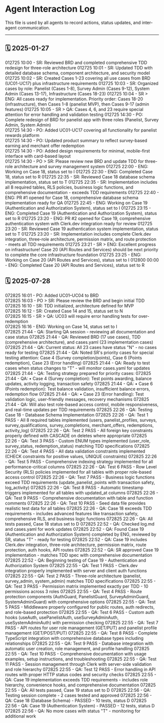 # Agent Interaction Log

This file is used by all agents to record actions, status updates, and inter-agent communication.

---

## 🗓️ 2025-01-27

012725 10:00 - SR: Reviewed BRD and completed comprehensive TDD redesign for three-role architecture
012725 10:01 - SR: Updated TDD with detailed database schema, component architecture, and security model
012725 10:02 - SR: Created Cases 1-23 covering all use cases from BRD (UC01-UC17) plus infrastructure requirements
012725 10:03 - SR: Organized cases by role: Panelist (Cases 1-8), Survey Admin (Cases 9-12), System Admin (Cases 13-17), Infrastructure (Cases 18-23)
012725 10:04 - SR > ENG: All cases ready for implementation. Priority order: Cases 18-20 (infrastructure), then Cases 1-8 (panelist MVP), then Cases 9-17 (admin features)
012725 10:05 - SR > QA: Cases 4, 6, and 23 require special attention for error handling and validation testing
012725 14:30 - PO: Complete redesign of BRD for panelist app with three roles (Panelist, Survey Admin, System Admin)  
012725 14:30 - PO: Added UC01-UC17 covering all functionality for panelist rewards platform  
012725 14:30 - PO: Updated product summary to reflect survey-based earning and merchant offer redemption  
012725 14:30 - PO: Added design requirements for minimal, mobile-first interface with card-based layout  
012725 14:30 - PO > SR: Please review new BRD and update TDD for three-role architecture and survey management system
012725 22:00 - ENG: Working on Case 18, status set to I
012725 22:30 - ENG: Completed Case 18, status set to R
012725 22:35 - SR: Reviewed Case 18 database schema implementation, status set to T
012725 22:35 - SR: Implementation includes all 8 required tables, RLS policies, business logic functions, and comprehensive documentation - exceeds TDD requirements
012725 22:40 - ENG: PR #1 opened for Case 18, comprehensive database schema implementation ready for QA
012725 22:45 - ENG: Working on Case 19 (Authentication and Authorization System), status set to I
012725 23:15 - ENG: Completed Case 19 (Authentication and Authorization System), status set to R
012725 23:20 - ENG: PR #2 opened for Case 19, comprehensive authentication system with Clerk.dev integration ready for review
012725 23:20 - SR: Reviewed Case 19 authentication system implementation, status set to T
012725 23:20 - SR: Implementation includes complete Clerk.dev integration, three-role architecture, permission matrix, and route protection - meets all TDD requirements
012725 23:21 - SR > ENG: Excellent progress on infrastructure! Case 20 (API Routes and Services) should be next priority to complete the core infrastructure foundation
012725 23:25 - ENG: Working on Case 20 (API Routes and Services), status set to I
012800 00:00 - ENG: Completed Case 20 (API Routes and Services), status set to R

## 🗓️ 2025-07-28

072825 16:01 - PO: Added UC01–UC04 to BRD  
072825 16:03 - PO > SR: Please review the BRD and begin initial TDD  
072825 16:10 - SR: TDD initialized, architecture defined for MVP  
072825 16:12 - SR: Created Case 14 and 15, status set to N  
072825 16:15 - SR > QA: UC03 will require error handling tests for over-redemption  
072825 16:16 - ENG: Working on Case 14, status set to I  
072825 21:44 - QA: Starting QA session - reviewing all documentation and case status
072825 21:44 - QA: Reviewed BRD (17 use cases), TDD (comprehensive architecture), and cases.yaml (23 implementation cases)
072825 21:44 - QA: Current status: All 23 cases have status "N" - no cases ready for testing
072825 21:44 - QA: Noted SR's priority cases for special testing attention: Case 4 (Survey completion/points), Case 6 (Points redemption), Case 23 (Error handling)
072825 21:44 - QA: Ready to test cases when status changes to "T" - will monitor cases.yaml for updates
072825 21:44 - QA: Testing strategy prepared for priority cases:
072825 21:44 - QA:   • Case 4 (Survey completion): Test points awarding, balance updates, activity logging, transaction safety
072825 21:44 - QA:   • Case 6 (Points redemption): Test balance validation, insufficient balance errors, redemption flow
072825 21:44 - QA:   • Case 23 (Error handling): Test validation logic, user-friendly messages, recovery mechanisms
072825 21:44 - QA: Will also test role-based access control, mobile responsiveness, and real-time updates per TDD requirements
072825 22:26 - QA: Testing Case 18 - Database Schema Implementation
072825 22:26 - QA: Test 1 PASS - All 8 required tables implemented (users, panelist_profiles, surveys, survey_qualifications, survey_completions, merchant_offers, redemptions, activity_log)
072825 22:26 - QA: Test 2 PASS - All foreign key constraints properly defined with CASCADE on deletes where appropriate
072825 22:26 - QA: Test 3 PASS - Custom ENUM types implemented (user_role, survey_status, redemption_status) matching TDD specifications
072825 22:26 - QA: Test 4 PASS - All data validation constraints implemented (CHECK constraints for positive values, UNIQUE constraints)
072825 22:26 - QA: Test 5 PASS - Comprehensive indexing strategy implemented for all performance-critical columns
072825 22:26 - QA: Test 6 PASS - Row Level Security (RLS) policies implemented for all tables with proper role-based access control
072825 22:26 - QA: Test 7 PASS - Business logic functions exceed TDD requirements (update_panelist_points with transaction safety, log_activity)
072825 22:26 - QA: Test 8 PASS - Automatic timestamp triggers implemented for all tables with updated_at columns
072825 22:26 - QA: Test 9 PASS - Comprehensive documentation with table and function comments
072825 22:26 - QA: Test 10 PASS - Seed data file provides realistic test data for all tables
072825 22:26 - QA: Case 18 exceeds TDD requirements - includes advanced features like transaction safety, comprehensive RLS, and business logic functions
072825 22:26 - QA: All tests passed, Case 18 status set to D
072825 22:52 - QA: Checked log.md and cases.yaml for work updates
072825 22:52 - QA: Found Case 19 (Authentication and Authorization System) completed by ENG, reviewed by SR, status "T" - ready for testing
072825 22:52 - QA: Case 19 includes Clerk.dev integration, three-role architecture, permission matrix, route protection, auth hooks, API routes
072825 22:52 - QA: SR approved Case 19 implementation - matches TDD spec with comprehensive documentation
072825 22:52 - QA: Beginning testing of Case 19 - Authentication and Authorization System
072825 22:55 - QA: Test 1 PASS - Clerk.dev integration properly implemented with server and client auth functions
072825 22:55 - QA: Test 2 PASS - Three-role architecture (panelist, survey_admin, system_admin) matches TDD specifications
072825 22:55 - QA: Test 3 PASS - Permission matrix implemented exactly per TDD - 10 permissions across 3 roles
072825 22:55 - QA: Test 4 PASS - Route protection components (AuthGuard, PanelistGuard, SurveyAdminGuard, SystemAdminGuard) with comprehensive options
072825 22:55 - QA: Test 5 PASS - Middleware properly configured for public routes, auth redirects, and role-based protection
072825 22:55 - QA: Test 6 PASS - Custom auth hooks (useAuth, usePanelistAuth, useSurveyAdminAuth, useSystemAdminAuth) with permission checking
072825 22:55 - QA: Test 7 PASS - API routes for user role management (GET/PUT) and panelist profile management (GET/POST/PUT)
072825 22:55 - QA: Test 8 PASS - Complete TypeScript integration with comprehensive database types including relationships
072825 22:55 - QA: Test 9 PASS - Database integration with automatic user creation, role management, and profile handling
072825 22:55 - QA: Test 10 PASS - Comprehensive documentation with usage examples, setup instructions, and troubleshooting
072825 22:55 - QA: Test 11 PASS - Session management through Clerk with server-side validation and role hierarchy
072825 22:55 - QA: Test 12 PASS - Error handling in API routes with proper HTTP status codes and security checks
072825 22:55 - QA: Case 19 implementation exceeds TDD requirements - includes role hierarchy, convenience hooks, and comprehensive documentation
072825 22:55 - QA: All tests passed, Case 19 status set to D
072825 22:56 - QA: Testing session complete - 2 cases tested and approved
072825 22:56 - QA: Case 18 (Database Schema) - PASSED - 10 tests, status D
072825 22:56 - QA: Case 19 (Authentication System) - PASSED - 12 tests, status D
072825 22:56 - QA: No more cases with status "T" - monitoring for additional work
